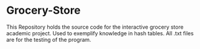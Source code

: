 # Grocery-Store
This Repository holds the source code for the interactive grocery store academic project. Used to exemplify knowledge in hash tables.
All .txt files are for the testing of the program.
